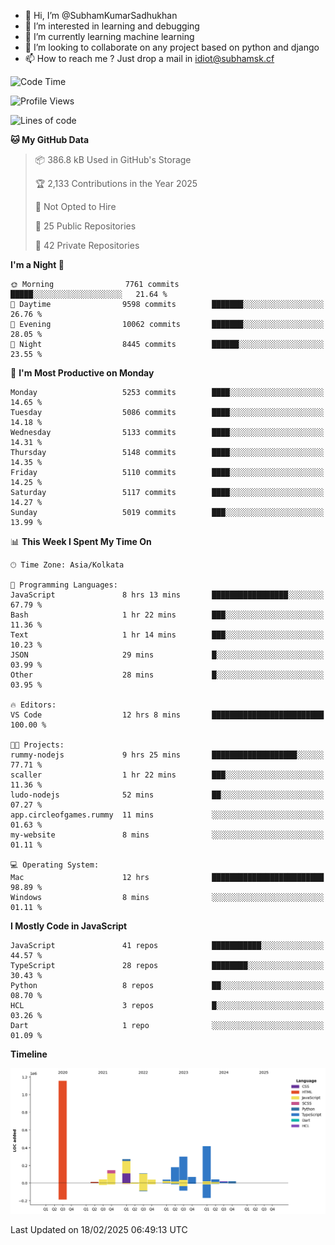 - 👋 Hi, I’m @SubhamKumarSadhukhan
- 👀 I’m interested in learning and debugging
- 🌱 I’m currently learning machine learning
- 💞️ I’m looking to collaborate on any project based on python and django
- 📫 How to reach me ?
      Just drop a mail in idiot@subhamsk.cf

<!---
SubhamKumarSadhukhan/SubhamKumarSadhukhan is a ✨ special ✨ repository because its `README.md` (this file) appears on your GitHub profile.
You can click the Preview link to take a look at your changes.
--->


<!--START_SECTION:waka-->
![Code Time](http://img.shields.io/badge/Code%20Time-2%2C755%20hrs%2019%20mins-blue)

![Profile Views](http://img.shields.io/badge/Profile%20Views-0-blue)

![Lines of code](https://img.shields.io/badge/From%20Hello%20World%20I%27ve%20Written-2.8%20million%20lines%20of%20code-blue)

**🐱 My GitHub Data** 

> 📦 386.8 kB Used in GitHub's Storage 
 > 
> 🏆 2,133 Contributions in the Year 2025
 > 
> 🚫 Not Opted to Hire
 > 
> 📜 25 Public Repositories 
 > 
> 🔑 42 Private Repositories 
 > 
**I'm a Night 🦉** 

```text
🌞 Morning                7761 commits        █████░░░░░░░░░░░░░░░░░░░░   21.64 % 
🌆 Daytime                9598 commits        ███████░░░░░░░░░░░░░░░░░░   26.76 % 
🌃 Evening                10062 commits       ███████░░░░░░░░░░░░░░░░░░   28.05 % 
🌙 Night                  8445 commits        ██████░░░░░░░░░░░░░░░░░░░   23.55 % 
```
📅 **I'm Most Productive on Monday** 

```text
Monday                   5253 commits        ████░░░░░░░░░░░░░░░░░░░░░   14.65 % 
Tuesday                  5086 commits        ████░░░░░░░░░░░░░░░░░░░░░   14.18 % 
Wednesday                5133 commits        ████░░░░░░░░░░░░░░░░░░░░░   14.31 % 
Thursday                 5148 commits        ████░░░░░░░░░░░░░░░░░░░░░   14.35 % 
Friday                   5110 commits        ████░░░░░░░░░░░░░░░░░░░░░   14.25 % 
Saturday                 5117 commits        ████░░░░░░░░░░░░░░░░░░░░░   14.27 % 
Sunday                   5019 commits        ███░░░░░░░░░░░░░░░░░░░░░░   13.99 % 
```


📊 **This Week I Spent My Time On** 

```text
🕑︎ Time Zone: Asia/Kolkata

💬 Programming Languages: 
JavaScript               8 hrs 13 mins       █████████████████░░░░░░░░   67.79 % 
Bash                     1 hr 22 mins        ███░░░░░░░░░░░░░░░░░░░░░░   11.36 % 
Text                     1 hr 14 mins        ███░░░░░░░░░░░░░░░░░░░░░░   10.23 % 
JSON                     29 mins             █░░░░░░░░░░░░░░░░░░░░░░░░   03.99 % 
Other                    28 mins             █░░░░░░░░░░░░░░░░░░░░░░░░   03.95 % 

🔥 Editors: 
VS Code                  12 hrs 8 mins       █████████████████████████   100.00 % 

🐱‍💻 Projects: 
rummy-nodejs             9 hrs 25 mins       ███████████████████░░░░░░   77.71 % 
scaller                  1 hr 22 mins        ███░░░░░░░░░░░░░░░░░░░░░░   11.36 % 
ludo-nodejs              52 mins             ██░░░░░░░░░░░░░░░░░░░░░░░   07.27 % 
app.circleofgames.rummy  11 mins             ░░░░░░░░░░░░░░░░░░░░░░░░░   01.63 % 
my-website               8 mins              ░░░░░░░░░░░░░░░░░░░░░░░░░   01.11 % 

💻 Operating System: 
Mac                      12 hrs              █████████████████████████   98.89 % 
Windows                  8 mins              ░░░░░░░░░░░░░░░░░░░░░░░░░   01.11 % 
```

**I Mostly Code in JavaScript** 

```text
JavaScript               41 repos            ███████████░░░░░░░░░░░░░░   44.57 % 
TypeScript               28 repos            ████████░░░░░░░░░░░░░░░░░   30.43 % 
Python                   8 repos             ██░░░░░░░░░░░░░░░░░░░░░░░   08.70 % 
HCL                      3 repos             █░░░░░░░░░░░░░░░░░░░░░░░░   03.26 % 
Dart                     1 repo              ░░░░░░░░░░░░░░░░░░░░░░░░░   01.09 % 
```



**Timeline**

![Lines of Code chart](https://raw.githubusercontent.com/SubhamKumarSadhukhan/SubhamKumarSadhukhan/main/assets/bar_graph.png)


 Last Updated on 18/02/2025 06:49:13 UTC
<!--END_SECTION:waka-->
